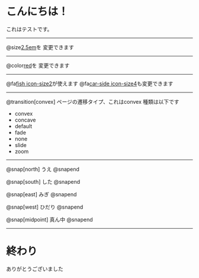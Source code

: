 # こんにちは！
これはテストです。

---

@size[2.5em](フォントサイズ)を
変更できます

---

@color[red](フォントカラー)を
変更できます

---

@fa[fish icon-size2](アイコン)が使えます
@fa[car-side icon-size4](サイズ)も変更できます

---

@transition[convex]
ページの遷移タイプ、これはconvex
種類は以下です
- convex
- concave
- default
- fade
- none
- slide
- zoom

---

@snap[north]
うえ
@snapend

@snap[south]
した
@snapend

@snap[east]
みぎ
@snapend

@snap[west]
ひだり
@snapend

@snap[midpoint]
真ん中
@snapend

---

# 終わり
ありがとうございました
